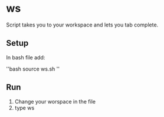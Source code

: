 ws
==

Script takes you to your workspace and lets you tab complete.

## Setup
In bash file add: 

''bash
    source ws.sh
''

## Run
1. Change your worspace in the file
2. type ws <TAB>
